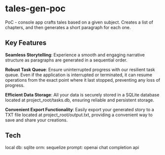 # tales-gen-poc
PoC - console app crafts tales based on a given subject. Creates a list of chapters, and then generates a short paragraph for each one.

## Key Features

**Seamless Storytelling**: Experience a smooth and engaging narrative structure as paragraphs are generated in a sequential order.

**Robust Task Queue**: Ensure uninterrupted progress with our resilient task queue. Even if the application is interrupted or terminated, it can resume operations from the exact point where it last stopped, preventing any loss of progress.

**Efficient Data Storage**: All your data is securely stored in a SQLite database located at project_root/tasks.db, ensuring reliable and persistent storage.

**Convenient Export Functionality**: Easily export your generated story to a TXT file located at project_root/output.txt, providing a convenient way to save and share your creations.

## Tech 

local db: sqlite
orm: sequelize
prompt: openai chat completion api
